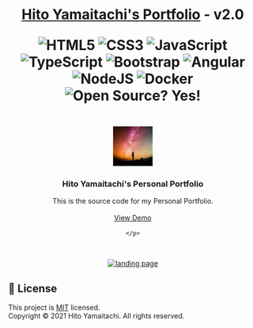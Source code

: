 <h1 align="center"> 
	<a href="https://JayantGoel001.github.io/">Hito Yamaitachi's Portfolio</a> - v2.0
	<p align="center">
		<img alt="HTML5" src="https://img.shields.io/badge/-HTML5-E44D26?style=flat&logo=html5&logoColor=white"/>
		<img alt="CSS3" src="https://img.shields.io/badge/-CSS3-2965f1?style=flat&logo=css3&logoColor=white"/>
		<img alt="JavaScript" src="https://img.shields.io/badge/-JavaScript-F0DB4F?style=flat&logo=javascript&logoColor=white"/>
		<img alt="TypeScript" src="https://img.shields.io/badge/TypeScript-007ACC?style=flat&logo=typescript&logoColor=white"/>
		<img alt="Bootstrap" src="https://img.shields.io/badge/Bootstrap-563D7C?style=flat&logo=bootstrap&logoColor=white"/>
		<img alt="Angular" src="https://img.shields.io/badge/Angular-DD0031?style=flat&logo=angular&logoColor=white"/>
		<img alt="NodeJS" src="https://img.shields.io/badge/Node.js-339933?style=flat&logo=nodedotjs&logoColor=white"/>
		<img alt="Docker" src="https://img.shields.io/badge/Docker-0db7ed?style=flat&logo=docker&logoColor=white"/>
		<img alt="Open Source? Yes!" src="https://badgen.net/badge/Open%20Source%20%3F/Yes%21/blue?icon=github"/> 
	</p>
</h1>

<br/>

<div align="center">
	<a href="https://github.com/hitoyamaitachi">
		<img src="src/screenshots/icon.png" alt="Logo" width="80" height="80"/>
	</a>
	<h3 align="center">Hito Yamaitachi's Personal Portfolio</h3>
	<p align="center">
		This is the source code for my Personal Portfolio.
		<br/>
		<br/>
		<a href="https://hitoyamaitachi.vercel.app/">View Demo</a>
		
	</p>
</div>

<br/>

<p align="center">
  <a href="https://hitoyamaitachi.vercel.app/">
    <img src="src/screenshots/screenshot.gif" alt="landing page"/>
  </a>
</p>

## 📝 License

This project is [MIT](https://opensource.org/licenses/MIT) licensed.<br/>
Copyright &copy; 2021 Hito Yamaitachi. All rights reserved. 
